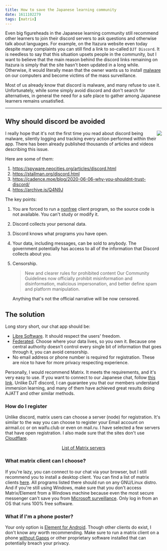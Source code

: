 ```yaml
---
title: How to save the Japanese learning community
date: 1611102279
tags: [matrix]
---
```


Even big figureheads in the Japanese learning community still recommend
other learners to join their discord servers to ask questions
and otherwise talk about languages.
For example, on the Itazura website even today despite many complaints
you can still find a link to so-called `DJT Discord`.
It is needless to say that this situation upsets people in the community,
but I want to believe that the main reason behind the discord links remaining on Itazura
is simply that the site hasn't been updated in a long while.
Otherwise, it would literally mean that the owner wants us to install
[malware](https://www.gnu.org/proprietary/)
on our computers and become victims of the mass surveillance.

Most of us already know that discord is malware, and many refuse to use it.
Unfortunately, while some simply avoid discord and don't search for alternatives,
in general the need for a safe place to gather among Japanese learners remains unsatisfied.

____

## Why should discord be avoided
<div style="float:right">
<img src="https://spyware.neocities.org/images/discord-no-way-2.gif">
</div>

I really hope that it's not the first time you read about discord being malware,
silently logging and tracking every action performed within their app.
There has been already published thousands of articles and videos describing this issue.

Here are some of them:
1) https://spyware.neocities.org/articles/discord.html
2) https://stallman.org/discord.html
3) https://cadence.moe/blog/2020-06-06-why-you-shouldnt-trust-discord/
4) https://archive.is/Q4N9J

The key points:
1) You are forced to run a
[nonfree](https://www.gnu.org/philosophy/free-software-even-more-important.html) client program,
so the source code is not available. You can't study or modify it.
2) Discord collects your personal data.
3) Discord knows what programs you have open.
4) Your data, including messages, can be sold to anybody.
The government potentially has access to all of the information that Discord collects about you.
5) Censorship.
	> New and clearer rules for prohibited content Our Community Guidelines
	> now officially prohibit misinformation and disinformation, malicious
	> impersonation, and better define spam and platform manipulation.

	Anything that's not the official narrative will be now censored.

## The solution

Long story short, our chat app should be:
* [Libre Software](https://www.gnu.org/philosophy/free-sw.html).
It should respect the users' freedom.
* [Federated](https://privacytools.io/software/real-time-communication/#federated).
Choose where your data lives, so you own it.
Because one central authority doesn't control every single bit of
information that goes through it, you can avoid censorship.
* No email address or phone number is required for registration.
These are nice to have for more privacy respecting experience.

Personally, I would recommend Matrix. It meets the requirements, and it's very easy to use.
If you want to connect to our Japanese chat, follow
[this link](join-our-community.html).
Unlike DJT discord, I can guarantee you that our members understand immersion learning,
and many of them have achieved great results doing AJATT and other similar methods.

### How do I register

Unlike discord, matrix users can choose a server (node) for registration.
It's similar to the way you can choose to register your Email account on
airmail.cc or on waifu.club or even on mail.ru.
I have selected a few servers that have open registration.
I also made sure that the sites don't use
[Cloudflare](https://web.archive.org/web/20210429163415/https://forge.chapril.org/you/stop_cloudflare/src/branch/master/readme/en.md).

<p align="center">
	<a href="list-of-matrix-servers.html">List of Matrix servers</a>
</p>

### What matrix client can I choose?

If you're lazy, you can connect to our chat via your browser,
but I still recommend you to install a desktop client.
You can find a list of matrix clients
[here](https://wiki.archlinux.org/index.php/List_of_applications#Matrix_clients).
All programs listed there should run on any GNU/Linux distro.
And if you're still using Windows,
make sure that you don't access Matrix/Element from a Windows machine
because even the most secure messenger can't save you from
[Microsoft surveillance](https://www.gnu.org/proprietary/malware-microsoft.html).
Only log in from an OS that runs 100% free software.

### What if I'm a phone poster?

Your only option is [Element for Android](https://f-droid.org/en/packages/im.vector.app/).
Though other clients do exist, I don't know any worth recommending.
Make sure to run a matrix client on a phone
[without Gapps](https://fsfe.org/activities/android/liberate.en.html)
or other proprietary software installed
that can potentially breach your privacy.
